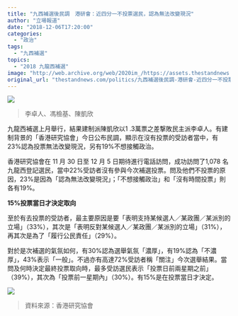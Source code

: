 ```yaml
---
title: "九西補選後民調　港研會：近四分一不投票選民，認為無法改變現況"
author: "立場報道"
date: "2018-12-06T17:20:00"
categories:
  - "政治"
tags:
  - "九西補選"
topics:
  - "2018 九龍西補選"
image: "http://web.archive.org/web/2020im_/https://assets.thestandnews.com/media/photos/46763651_10161227496805235_1012750067171328000_o20copy_duPha.png"
original_url: "thestandnews.com/politics/九西補選後民調-港研會-近四分一不投票選民-認為無法改變現況"
---
```

![](http://web.archive.org/web/2020im_/https://assets.thestandnews.com/media/photos/46763651_10161227496805235_1012750067171328000_o20copy_duPha.png)
> 李卓人、馮檢基、陳凱欣

九龍西補選上月舉行，結果建制派陳凱欣以1 .3萬票之差撃敗民主派李卓人。有建制背景的「香港研究協會」今日公布民調，顯示在沒有投票的受訪者當中，有23%認為投票無法改變現況，另有19%不想接觸政治。

香港研究協會在 11 月 30 日至 12 月 5 日期待進行電話訪問，成功訪問了1,078 名九龍西登記選民，當中22%受訪者沒有參與今次補選投票。問及他們不投票的原因，23%是因為「認為無法改變現況」；「不想接觸政治」和「沒有時間投票」則各有19%。

**15%投票當日才決定取向**

至於有去投票的受訪者，最主要原因是要「表明支持某候選人／某政團／某派別的立場」（33%），其次是「表明反對某候選人／某政團／某派別的立場」（31%），再其次是為了「履行公民責任」（29%）。

對於是次補選的氣氛如何，有30%認為選舉氣氛「濃厚」，有19%認為「不濃厚」，43%表示「一般」。不過亦有高達72%受訪者稱「關注」今次選舉結果。當問及何時決定最終投票取向時，最多受訪選民表示「投票日前兩星期之前」（39%），其次為「投票前一星期內」（30%）。有15%是在投票當日才決定。

![](http://web.archive.org/web/2020im_/https://assets.thestandnews.com/media/photos/E69CAAE591BDE5908D_arHHB.png)
> 資料來源：香港研究協會